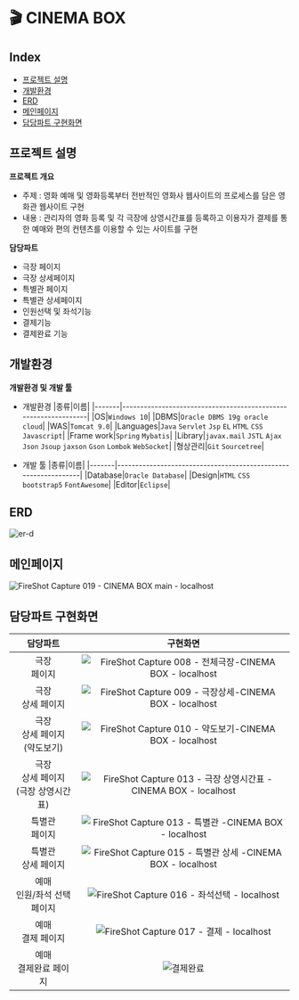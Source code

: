 # 🎬 CINEMA BOX
## Index
  - [프로젝트 설명](#프로젝트-설명) 
  - [개발환경](#개발환경)
  - [ERD](#ERD)
  - [메인페이지](#메인페이지)
  - [담당파트 구현화면](#담당파트-구현화면)
  
## 프로젝트 설명
**프로젝트 개요**
- 주제 : 영화 예매 및 영화등록부터 전반적인 영화사 웹사이트의 프로세스를 담은 영화관 웹사이트 구현
- 내용 : 관리자의 영화 등록 및 각 극장에 상영시간표를 등록하고 이용자가 결제를 통한 예매와 편의 컨텐츠를 이용할 수 있는 사이트를 구현

**담당파트**
- 극장 페이지 
- 극장 상세페이지 
- 특별관 페이지 
- 특별관 상세페이지
- 인원선택 및 좌석기능
- 결제기능
- 결제완료 기능

## 개발환경
**개발환경 및 개발 툴**
- 개발환경
    |종류|이름|
    |-------|----------------------------------------------------------------|
    |OS|`Windows 10`|
    |DBMS|`Oracle DBMS 19g oracle cloud`|
    |WAS|`Tomcat 9.0`|
    |Languages|`Java` `Servlet` `Jsp` `EL` `HTML` `CSS` `Javascript`|
    |Frame work|`Spring` `Mybatis`|
    |Library|`javax.mail` `JSTL` `Ajax` `Json` `Jsoup` `jaxson` `Gson` `Lombok` `WebSocket`|
    |형상관리|`Git` `Sourcetree`|
    
- 개발 툴
    |종류|이름|
    |-------|----------------------------------------------------------------|
    |Database|`Oracle Database`|
    |Design|`HTML` `CSS` `bootstrap5` `FontAwesome`|
    |Editor|`Eclipse`|
## ERD

![er-d](https://user-images.githubusercontent.com/62005139/132175088-90b15947-314d-4fa7-bde6-e04f67b61380.PNG)


## 메인페이지

![FireShot Capture 019 - CINEMA BOX main - localhost](https://user-images.githubusercontent.com/62005139/132175196-6f03484d-e85c-43f2-bda3-55c160bf43ae.png)

## 담당파트 구현화면

|담당파트| 구현화면 |
|   :-------------:   |:--------:|
|극장</br>페이지|![FireShot Capture 008 - 전체극장-CINEMA BOX - localhost](https://user-images.githubusercontent.com/62005139/132183519-f2abae1c-a564-47ab-828e-5b0f237f53ad.png)|
|극장</br>상세 페이지|![FireShot Capture 009 - 극장상세-CINEMA BOX - localhost](https://user-images.githubusercontent.com/62005139/132183493-845fe89a-a7d5-4663-b7e3-69b51bbe33ce.png)|
|극장</br>상세 페이지</br>(약도보기)|![FireShot Capture 010 - 약도보기-CINEMA BOX - localhost](https://user-images.githubusercontent.com/62005139/132183462-8d3146ad-5c34-448f-ad3a-be682afe5513.png)|
|극장</br>상세 페이지</br>(극장 상영시간표)|![FireShot Capture 013 - 극장 상영시간표 -CINEMA BOX - localhost](https://user-images.githubusercontent.com/62005139/132183388-1108a11e-08eb-49e1-a9fc-848af55f24f9.png)|
|특별관</br>페이지|![FireShot Capture 013 - 특별관 -CINEMA BOX - localhost](https://user-images.githubusercontent.com/62005139/132183343-2a0993b6-e043-4535-833b-ba0dd77eb98d.png)|
|특별관</br>상세 페이지|![FireShot Capture 015 - 특별관 상세 -CINEMA BOX - localhost](https://user-images.githubusercontent.com/62005139/132183278-75438e5f-8b04-4109-9c97-cdbce593cdda.png)|
|예매</br>인원/좌석 선택 페이지|![FireShot Capture 016 - 좌석선택 - localhost](https://user-images.githubusercontent.com/62005139/132183563-00462540-9fdc-492f-b577-c8c14a258fe5.png)|
|예매</br>결제 페이지|![FireShot Capture 017 - 결제 - localhost](https://user-images.githubusercontent.com/62005139/132183600-ada1d9cb-0411-428c-895d-1ff68a71511b.png)|
|예매</br>결제완료 페이지|![결제완료](https://user-images.githubusercontent.com/62005139/132183644-367ad949-544d-413f-a800-92ea102cc435.PNG)|
